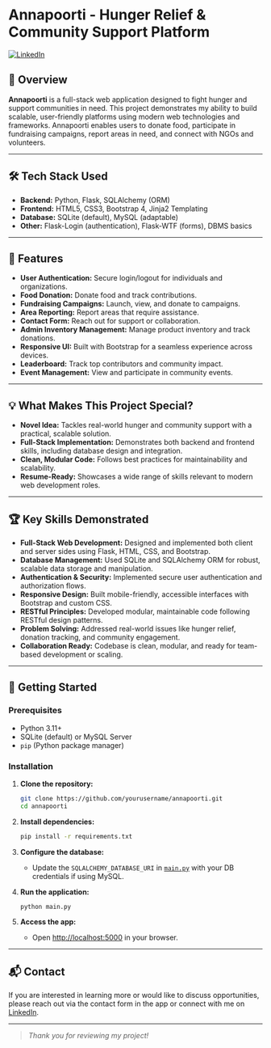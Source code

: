 # Annapoorti - Hunger Relief & Community Support Platform

[![LinkedIn](https://img.shields.io/badge/LinkedIn-vinay--kumar22573-blue?logo=linkedin)](https://www.linkedin.com/in/vinay-kumar22573)

## 🚀 Overview

**Annapoorti** is a full-stack web application designed to fight hunger and support communities in need. This project demonstrates my ability to build scalable, user-friendly platforms using modern web technologies and frameworks. Annapoorti enables users to donate food, participate in fundraising campaigns, report areas in need, and connect with NGOs and volunteers.

---

## 🛠️ Tech Stack Used

- **Backend:** Python, Flask, SQLAlchemy (ORM)
- **Frontend:** HTML5, CSS3, Bootstrap 4, Jinja2 Templating
- **Database:** SQLite (default), MySQL (adaptable)
- **Other:** Flask-Login (authentication), Flask-WTF (forms), DBMS basics

---

## 🎯 Features

- **User Authentication:** Secure login/logout for individuals and organizations.
- **Food Donation:** Donate food and track contributions.
- **Fundraising Campaigns:** Launch, view, and donate to campaigns.
- **Area Reporting:** Report areas that require assistance.
- **Contact Form:** Reach out for support or collaboration.
- **Admin Inventory Management:** Manage product inventory and track donations.
- **Responsive UI:** Built with Bootstrap for a seamless experience across devices.
- **Leaderboard:** Track top contributors and community impact.
- **Event Management:** View and participate in community events.

---

## 💡 What Makes This Project Special?

- **Novel Idea:** Tackles real-world hunger and community support with a practical, scalable solution.
- **Full-Stack Implementation:** Demonstrates both backend and frontend skills, including database design and integration.
- **Clean, Modular Code:** Follows best practices for maintainability and scalability.
- **Resume-Ready:** Showcases a wide range of skills relevant to modern web development roles.

---

## 🏆 Key Skills Demonstrated

- **Full-Stack Web Development:** Designed and implemented both client and server sides using Flask, HTML, CSS, and Bootstrap.
- **Database Management:** Used SQLite and SQLAlchemy ORM for robust, scalable data storage and manipulation.
- **Authentication & Security:** Implemented secure user authentication and authorization flows.
- **Responsive Design:** Built mobile-friendly, accessible interfaces with Bootstrap and custom CSS.
- **RESTful Principles:** Developed modular, maintainable code following RESTful design patterns.
- **Problem Solving:** Addressed real-world issues like hunger relief, donation tracking, and community engagement.
- **Collaboration Ready:** Codebase is clean, modular, and ready for team-based development or scaling.

---



## 🏁 Getting Started

### Prerequisites

- Python 3.11+
- SQLite (default) or MySQL Server
- `pip` (Python package manager)

### Installation

1. **Clone the repository:**
   ```sh
   git clone https://github.com/yourusername/annapoorti.git
   cd annapoorti
   ```

2. **Install dependencies:**
   ```sh
   pip install -r requirements.txt
   ```

3. **Configure the database:**
   - Update the `SQLALCHEMY_DATABASE_URI` in [`main.py`](main.py) with your DB credentials if using MySQL.

4. **Run the application:**
   ```sh
   python main.py
   ```

5. **Access the app:**
   - Open [http://localhost:5000](http://localhost:5000) in your browser.

---

## 📬 Contact

If you are interested in learning more or would like to discuss opportunities, please reach out via the contact form in the app or connect with me on [LinkedIn](https://www.linkedin.com/in/vinay-kumar22573).

---

> _Thank you for reviewing my project!_
